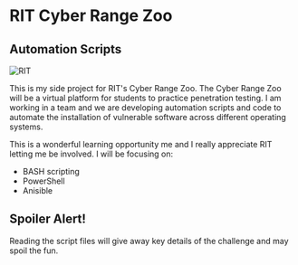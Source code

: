 # RIT Cyber Range Zoo
## Automation Scripts

![RIT](https://www.rit.edu/marketing/brandportal/images/1505/toolkits/logo/RIT_RGB_vert_k.png)

This is my side project for RIT's Cyber Range Zoo. 
The Cyber Range Zoo will be a virtual platform for students to practice penetration testing. 
I am working in a team and we are developing automation scripts and code to 
automate the installation of vulnerable software across different operating systems. 

This is a wonderful learning opportunity me and I really appreciate RIT letting me be involved.
I will be focusing on:
* BASH scripting
* PowerShell
* Anisible

## Spoiler Alert!
Reading the script files will give away key details of the challenge and may spoil the fun.
